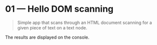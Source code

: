 # 01 &mdash; Hello DOM scanning
> Simple app that scans through an HTML document scanning for a given piece of text on a text node.

The results are displayed on the console.
